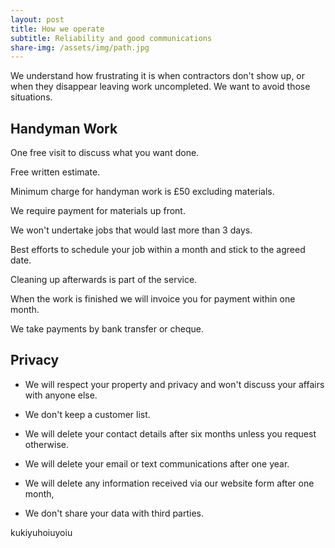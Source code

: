 ```yaml
---
layout: post
title: How we operate
subtitle: Reliability and good communications
share-img: /assets/img/path.jpg
---
```


We understand how frustrating it is when contractors don't show up, or when they disappear leaving work uncompleted. We want to avoid those situations.



## Handyman Work


One free visit to discuss what you want done.

Free written estimate.

Minimum charge for handyman work is £50 excluding materials.

We require payment for materials up front.

We won't undertake jobs that would last more than 3 days.

Best efforts to schedule your job within a month and stick to the agreed date.

Cleaning up afterwards is part of the service.

When the work is finished we will invoice you for payment within one month.

We take payments by bank transfer or cheque.

## Privacy

- We will respect your property and privacy and won't discuss your affairs with anyone else.

- We don't keep a customer list.

- We will delete your contact details after six months unless you request otherwise.

- We will delete your email or text communications after one year.

- We will delete any information received via our website form after one month,

- We don't share your data with third parties.


kukiyuhoiuyoiu




